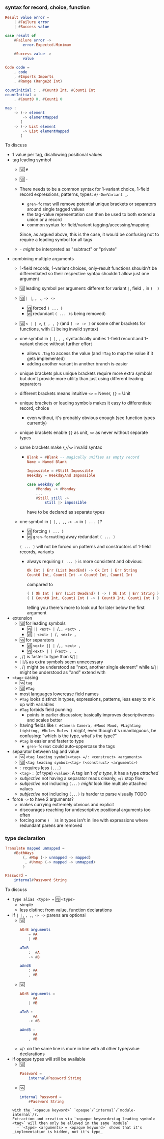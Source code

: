 ### syntax for record, choice, function

```elm
Result value error =
    | #Failure error
    | #Success value

case result of
    #Failure error ->
        error.Expected.Minimum
    
    #Success value ->
        value

Code code =
    , code
    , #Imports Imports
    , #Range (Range2d Int)

countInitial : , #Count0 Int, #Count1 Int
countInitial =
    , #Count0 0, #Count1 0

map :
    -> (-> element
        -> elementMapped
       )
    -> (-> List element
        -> List elementMapped
       )
```

To discuss
  - 1 value per tag, disallowing positional values
  - tag leading symbol
      - 🆚 `#`
      - 🆚 `-`
      - There needs to be a common syntax for 1-variant choice, 1-field record expressions, patterns, types: `#/-OneVariant _`.
          - `gren-format` will remove potential unique brackets or separators around single tagged values
          - the tag-value representation can then be used to both extend a union or a record
          - common syntax for field/variant tagging/accessing/mapping
        
        Since, as argued above, this is the case, it would be confusing not to require a leading symbol for all tags
      - `-` _might_ be interpreted as "subtract" or "private"
  - combining multiple arguments
      - 1-field records, 1-variant choices, only-result functions shouldn't be differentiated
        so their respective syntax shouldn't allow just one argument
      - 🆚 leading symbol per argument: different for variant `|`, field `,` in `(  )`
      - 🆚 ` | | `, ` , , `, ` -> -> `
          - 🆚 forced `( ... )`
          - 🆚 redundant `( ... )`s being removed)
      - 🆚 `< | | >`, `{ , , }` (and `[ -> -> ]` or some other brackets for functions, with `[]` being invalid syntax)
      - one symbol in ` | | `, ` , , `
        syntactically unifies 1-field record and 1-variant choice
        without further effort
          - allows `.Tag` to access the value
            (and `!Tag` to map the value if it gets implemented)
          - adding another variant in another branch is easier
      - unique brackets plus unique brackets require more extra symbols
        but don't provide more utility than just using different leading separators
      - different brackets means intuitive `<>` = Never, `{}` = Unit
      - unique brackets or leading symbols makes it easy to differentiate record, choice
          - even without, it's probably obvious enough (see function types currently)
      - unique brackets enable `{}` as unit, `<>` as never without separate types
      - same brackets make `{}`/`<>` invalid syntax
          - ```elm
            Blank = #Blank -- magically unifies as empty record
            Name = Named Blank

            Impossible = #Still Impossible
            Weekday = WeekdayAnd Impossible

            case weekday of
                #Monday -> #Monday
                ...
                #Still still ->
                    still |> impossible
            ```
            have to be declared as separate types
      - one symbol in ` | | `, ` , , `, ` -> -> ` in `( ... )`?
          - 🆚 forcing `( ... )`
          - 🆚 `gren-format`ting away redundant `( ... )`

        `( ... )` will not be forced on patterns and constructors of 1-field records, variants
          - always requiring `( ... )` is more consistent and obvious:
            ```elm
            Ok Int | Err (List DeadEnd) -> Ok Int | Err String
            Count0 Int, Count1 Int -> Count0 Int, Count1 Int
            ```
            compared to
            ```elm
            ( ( Ok Int | Err (List DeadEnd) ) -> ( Ok Int | Err String ) )
            ( ( Count0 Int, Count1 Int ) -> ( Count0 Int, Count1 Int ) )
            ```
            telling you there's more to look out for later below the first argument
  - extension
      - 🆚 for leading symbols
          - 🆚 `|| <ext> | `/`,, <ext> ,`
          - 🆚 `| <ext> | `/`, <ext> , `
      - 🆚 for separators
          - 🆚 `<ext> || | `/`,, <ext> ,`
          - 🆚 `<ext> | | `/`<ext> , , `
      - `,`/`|` is faster to type than `&`/`||`
      - `||`/`&` as extra symbols seem unnecessary
      - `,`/`|` might be understood as "next, another single element"
        while `&`/`||` might be understood as "and" extend with
  - `<tag>` casing
      - 🆚 `tag`
      - 🆚 `#Tag`
      - most languages lowercase field names
      - `#Tag` looks distinct in types, expressions, patterns, less easy to mix up with variables
      - `#Tag` forbids field punning
          - points in earlier discussion;
            basically improves descriptiveness and scales better
      - having fields like `( #Camera Camera, #Mood Mood, #Lighting Lighting, #Rules Rules )`
        _might_, even though it's unambiguous, be confusing: "which is the type, what's the type?"
      - `#tag` is easier and faster to type
          - `gren-format` could auto-uppercase the tags
  - separator between tag and value
      - 🆚 `<tag leading symbol><tag> =/: <construct> <arguments>`
      - 🆚 `<tag leading symbol><tag> (<construct> <arguments>)`
      - `:` requires less `(...)`
      - `<tag>` `:` (of type) `<value>`:
        A tag isn't _of a type_, it has a type _attached_
      - _subjective_ not having a separator reads cleanly, `=`/`:` stop flow
      - _subjective_ not including `(...)` _might_ look like multiple attached values
      - _subjective_ not including `(...)` is harder to parse visually TODO
  - force `->` to have 2 arguments?
      - makes currying extremely obvious and explicit
      - discourages reaching for undescriptive positional arguments too often
      - forcing some `(  )`s in types isn't in line with expressions
        where redundant parens are removed

### type declaration

```elm
Translate mapped unmapped =
    #BothWays
        (, #Map (-> unmapped -> mapped)
         , #Unmap (-> mapped -> unmapped)
        )

Password =
    internal#Password String
```

To discuss
  - `type alias <type> =` 🆚 `<type>`
      - simple
      - less distinct from value, function declarations
  - if ` | | `, ` , , `, ` -> -> ` parens are optional
      - 🆚
        ```elm
        AOrB arguments
            = #A
            | #B
        
        aToB
            :  #A
            -> #B
        
        aAndB
            : #A
            , #B
        ```
      - 🆚
        ```elm
        AOrB arguments =
              #A
            | #B
        
        aToB :
              #A
            -> #B
        
        aAndB :
              #A
            , #B
        ```
      - `=`/`:` on the same line is more in line with all other type/value declarations
  - if opaque types will still be available
      - 🆚
        ```elm
        Password =
            internal#Password String
        ```
      - 🆚
        ```elm
        internal Password =
            #Password String
    ```
    with the `<opaque keyword>` `opaque`/`internal`/`module-internal`/?.
    Extraction and creation via `<opaque keyword><tag leading symbol><tag>` will then only be allowed in the same `module`
      - `<type> <arguments> = <opaque keyword>` shows that it's _implementation is hidden, not it's type_
